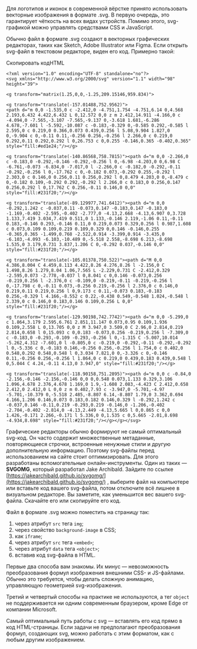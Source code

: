 

Для логотипов и иконок в современной вёрстке принято использовать векторные изображения в формате .svg. В первую очередь, это гарантирует чёткость на всех видах устройств. Помимо этого, svg-графикой можно управлять средствами CSS и JavaScript.

Обычно файл в формате .svg создают в векторных графических редакторах, таких как Sketch, Adobe Illustrator или Figma. Если открыть svg-файл в текстовом редакторе, виден его код. Примерно такой:

Скопировать кодHTML

```
<?xml version="1.0" encoding="UTF-8" standalone="no"?>
<svg xmlns="http://www.w3.org/2000/svg" version="1.1" width="98" height="39">

<g transform="matrix(1.25,0,0,-1.25,209.15146,959.834)">

<g transform="translate(-157.01488,752.9562)">
<path d="m 0,0 -1.535,0 c -2.412,0 -4.751,1.754 -4.751,6.14 0,4.568 2.193,6.432 4.422,6.432 L 0,12.572 0,0 z m 2.412,14.911 -4.166,0 c -4.094,0 -7.565,-3.107 -7.565,-9.137 0,-3.618 1.681,-6.286 4.678,-7.601 l -5.592,-10.087 c -0.183,-0.329 0,-0.585 0.292,-0.585 l 2.595,0 c 0.219,0 0.366,0.073 0.439,0.256 l 5.08,9.904 1.827,0 0,-9.904 c 0,-0.11 0.11,-0.256 0.256,-0.256 l 2.266,0 c 0.219,0 0.292,0.11 0.292,0.292 l 0,26.753 c 0,0.255 -0.146,0.365 -0.402,0.365" style="fill:#ed1e24;"/></g>

<g transform="translate(-140.86568,758.7815)"><path d="m 0,0 -2.266,0 c -0.183,0 -0.292,-0.146 -0.292,-0.256 l 0,-6.98 -4.203,0 0,6.98 C -6.761,-0.073 -6.834,0 -7.017,0 l -2.266,0 c -0.182,0 -0.292,-0.11 -0.292,-0.256 l 0,-17.762 c 0,-0.182 0.073,-0.292 0.255,-0.292 l 2.303,0 c 0.146,0 0.256,0.11 0.256,0.292 l 0,8.479 4.203,0 0,-8.479 c 0,-0.182 0.109,-0.292 0.292,-0.292 l 2.266,0 c 0.183,0 0.256,0.147 0.256,0.292 l 0,17.762 C 0.256,-0.11 0.146,0 0,0" style="fill:#231f20;"/></g>

<g transform="translate(-89.129977,741.6412)"><path d="m 0,0 -0.292,1.242 c -0.037,0.11 -0.073,0.147 -0.183,0.147 -0.183,0 -1.169,-0.402 -2.595,-0.402 -2.777,0 -4.13,2.668 -4.13,6.907 0,3.728 1.133,7.419 3.034,7.419 0.511,0 1.133,-0.146 2.119,-1.06 0.11,-0.11 0.183,-0.146 0.293,-0.146 0.11,0 0.219,0.073 0.329,0.256 l 0.987,1.608 c 0.073,0.109 0.109,0.219 0.109,0.329 0,0.146 -0.146,0.255 -0.365,0.365 -1.499,0.768 -2.522,0.914 -3.399,0.914 -3.435,0 -6.103,-4.093 -6.103,-10.489 0,-5.518 2.558,-8.698 6.213,-8.698 1.535,0 3.179,0.731 3.837,1.206 C 0,-0.292 0.037,-0.146 0,0" style="fill:#231f20;"/></g>

<g transform="translate(-105.01378,750.522)"><path d="M 0,0 4.386,8.004 C 4.459,8.113 4.422,8.26 4.276,8.26 l -2.156,0 C 1.498,8.26 1.279,8.04 1.06,7.565 L -2.229,0.731 C -2.412,0.329 -2.595,0.073 -2.778,-0.037 l 0,8.041 c 0,0.146 -0.073,0.256 -0.219,0.256 l -2.376,0 c -0.109,0 -0.219,-0.11 -0.219,-0.256 l 0,-17.798 c 0,-0.11 0.073,-0.256 0.219,-0.256 l 2.376,0 c 0.146,0 0.219,0.11 0.219,0.256 l 0,9.173 c 0.11,-0.073 0.183,-0.183 0.256,-0.329 l 4.166,-8.552 c 0.22,-0.438 0.549,-0.548 1.024,-0.548 l 2.339,0 c 0.146,0 0.183,0.146 0.109,0.256 L 0,0" style="fill:#231f20;"/></g>

<g transform="translate(-129.90198,742.7742)"><path d="m 0,0 -5.299,0 c 1.864,3.179 2.595,6.761 2.851,11.147 0.073,0.95 0.109,1.936 0.109,2.558 L 0,13.705 0,0 z M 3.947,0 3.509,0 C 2.96,0 2.814,0.219 2.814,0.658 l 0,15.093 c 0,0.183 -0.073,0.256 -0.219,0.256 l -7.309,0 c -0.183,0 -0.293,-0.109 -0.293,-0.256 l 0,-1.315 C -5.007,10.014 -5.262,4.312 -7.601,0 l -0.805,0 c -0.219,0 -0.292,-0.11 -0.292,-0.292 l 0,-5.336 c 0,-0.183 0.146,-0.256 0.256,-0.256 l 1.754,0 c 0.402,0 0.548,0.292 0.548,0.548 l 0,3.034 7.821,0 0,-3.326 c 0,-0.146 0.11,-0.256 0.256,-0.256 l 1.864,0 c 0.219,0 0.439,0.183 0.439,0.548 l 0,5.044 C 4.24,-0.11 4.13,0 3.947,0" style="fill:#231f20;"/></g>

<g transform="translate(-118.90158,751.2895)"><path d="m 0,0 c -0.84,0 -2.156,-0.146 -2.156,-0.146 0,0 0,0.548 0.073,1.133 0.329,3.106 1.096,4.678 2.376,4.678 1.169,0 1.9,-1.608 2.083,-4.423 C 2.412,0.658 2.412,0 2.412,0 L 0,0 z m 0.402,7.93 c -3.947,0 -5.701,-4.97 -5.701,-10.379 0,-5.518 2.485,-8.807 6.14,-8.807 1.79,0 3.362,0.694 4.166,1.206 0.146,0.073 0.183,0.182 0.146,0.329 l -0.292,1.242 c -0.037,0.146 -0.11,0.219 -0.293,0.219 -0.146,0 -1.206,-0.402 -2.704,-0.402 -2.814,0 -4.13,2.449 -4.13,5.665 l 0,0.865 c 0,0 1.426,-0.171 2.266,-0.171 l 5.336,0 0,1.535 c 0,5.665 -2.01,8.698 -4.934,8.698" style="fill:#231f20;"/></g></g></svg> 
```

Графические редакторы обычно формируют не самый оптимальный svg-код. Он часто содержит множественные метаданные, повторяющиеся строчки, встроенные ненужные стили и другую дополнительную информацию. Поэтому svg-файлы перед использованием на сайте стоит оптимизировать. Для этого разработаны вспомогательные онлайн-инструменты. Один из таких — **SVGOMG**, который разработал Jake Archibald. Зайдите по ссылке [https://jakearchibald.github.io/svgomg/](https://jakearchibald.github.io/svgomg/) , выберите файл на компьютере или вставьте код вашего svg-файла, потом отключите всё лишнее в визуальном редакторе. Вы заметите, как уменьшится вес вашего svg-файла. Скачайте его или скопируйте его код.

Файл в формате .svg можно поместить на страницу так:

1.  через атрибут `src` тега `img`;
2.  через свойство `background-image` в CSS;
3.  как `iframe`;
4.  через атрибут `src` тега `<embed>`;
5.  через атрибут `data` тега `<object>`;
6.  вставив код svg-файла в HTML.

Первые два способа вам знакомы. Их минус — невозможность преобразования формул изображения внешними CSS- и JS-файлами. Обычно это требуется, чтобы делать сложную анимацию, управляющую геометрией svg-изображения.

Третий и четвертый способы на практике не используются, а тег `object` не поддерживается ни одним современным браузером, кроме Edge от компании Microsoft.

Самый оптимальный путь работы с svg — вставлять его код прямо в код HTML-страницы. Если задачи не предполагают преобразования формул, создающих svg, можно работать с этим форматом, как с любым другим изображением.